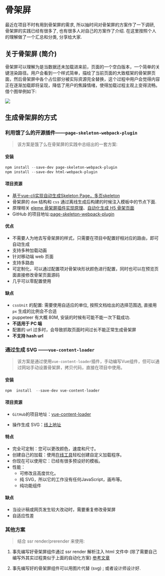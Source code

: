 # 骨架屏

最近在项目不时有用到骨架屏的需求, 所以抽时间对骨架屏的方案作了一下调研, 骨架屏的实践已经有很多了, 也有很多人对自己的方案作了介绍. 在这里按照个人的理解做了一个汇总和分类, 分享给大家.

## 关于骨架屏 (简介)

骨架屏可以理解为是当数据还未加载进来前，页面的一个空白版本，一个简单的关键渲染路径。用户会看到一个样式简单，描绘了当前页面的大致框架的骨架屏页面，然后骨架屏中各个占位部分被实际资源完全替换，这个过程中用户会觉得内容正在逐渐加载即将呈现，降低了用户的焦躁情绪，使得加载过程主观上变得流畅。
借个图举例如下:

![](https://user-gold-cdn.xitu.io/2018/10/15/16676db12e4232bb?imageView2/0/w/1280/h/960/format/webp/ignore-error/1)

## 生成骨架屏的方式

### 利用饿了么的开源插件——`page-skeleton-webpack-plugin`

> 该方案是饿了么在骨架屏的实践中总结出的一套方案:



#### 安装

```powershell
npm install --save-dev page-skeleton-webpack-plugin
npm install --save-dev html-webpack-plugin
```



#### 项目资源

- [基于vue-cli实现自动生成Skeleton Page，多页skeleton](https://zhuanlan.zhihu.com/p/35505062)
- 骨架屏的 `dom` 结构和 `css` 通过离线生成后构建的时候注入模板中的节点下面.
- 原理相关 [eleme 骨架屏插件实现原理](https://github.com/Jocs/jocs.github.io/issues/22)、[自动化生成 H5 骨架页面](https://zhuanlan.zhihu.com/p/34702561)
- GitHub 的项目地址:[page-skeleton-webpack-plugin](https://github.com/ElemeFE/page-skeleton-webpack-plugin)



#### 优点

- 不需要人为地去写骨架屏的样式，只需要在项目中配置好相对应的路由，即可自动生成
- 支持多种加载动画
- 针对移动端 web 页面
- 支持多路由
- 可定制化，可以通过配置项对骨架块形状颜色进行配置，同时也可以在预览页面直接修改骨架页面源码
- 几乎可以零配置使用



#### 缺点

- `cssUnit` 的配置: 需要使用自适应的单位, 按照文档给出的选择范围选, 直接用 `px` 生成的比例会不合适
- puppeteer 有大概 80M, 安装的时候有可能不能一次下载成功.
- **不适用于 PC 端**
- 配置的 url 过多时，会导致抓取页面时间过长不能正常生成骨架屏
- **不支持 hash url**



### 通过生成 SVG ——`vue-content-loader`

>该方案是通过使用`vue-content-loader`插件，手动编写Vue组件，但可以通过网站手动设置骨架屏，拷贝代码，直接在项目中使用。



#### 安装

```powershell
npm  install  --save-dev vue-content-loader
```



#### 项目资源

- `GitHub`的项目地址：[vue-content-loader](https://github.com/egoist/vue-content-loader)

- 操作生成 SVG：[线上地址](http://danilowoz.com/create-vue-content-loader/)



#### 特点

*   完全可定制：您可以更改颜色，速度和尺寸。
*   创建自己的加载：使用[在线工具](http://danilowoz.com/create-vue-content-loader/)轻松创建自定义加载程序。
*   你现在可以使用它：已经有很多预设好的模板。
*   性能：
    - 可修改且高度优化。
    - 纯 SVG，所以它的工作没有任何JavaScript，画布等。
    - 纯功能组件



#### 缺点

- 当设计稿或网页发生较大改动时，需要重复修改骨架屏
- 自适应性差



### 其他方案

> 结合 ssr render/prerender 来使用:

1.  事先编写好骨架屏组件通过 ssr render 解析注入 html 文件中 (除了需要自己编写外其实过程类似于上面的自动化方案) [参考文章](https://link.juejin.im?target=https%3A%2F%2Fsegmentfault.com%2Fa%2F1190000014832185)
    
2.  事先编写好的骨架屏组件可以用图片代替 (svg) ; 或者设计师设计好.
    

